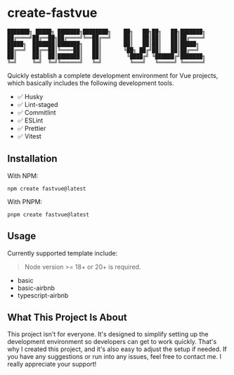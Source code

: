 # create-fastvue

```
███████╗ █████╗ ███████╗████████╗    ██╗   ██╗██╗   ██╗███████╗
██╔════╝██╔══██╗██╔════╝╚══██╔══╝    ██║   ██║██║   ██║██╔════╝
█████╗  ███████║███████╗   ██║       ██║   ██║██║   ██║█████╗
██╔══╝  ██╔══██║╚════██║   ██║       ╚██╗ ██╔╝██║   ██║██╔══╝
██║     ██║  ██║███████║   ██║        ╚████╔╝ ╚██████╔╝███████╗
╚═╝     ╚═╝  ╚═╝╚══════╝   ╚═╝         ╚═══╝   ╚═════╝ ╚══════╝
```

Quickly establish a complete development environment for Vue projects, which basically includes the following development tools.

- ✅️ Husky
- ✅️ Lint-staged
- ✅️ Commitlint
- ✅️ ESLint
- ✅️ Prettier
- ✅️ Vitest

## Installation

With NPM:

```
npm create fastvue@latest
```

With PNPM:

```
pnpm create fastvue@latest
```

## Usage

Currently supported template include:

> Node version >= 18+ or 20+ is required.

- basic
- basic-airbnb
- typescript-airbnb

## What This Project Is About

This project isn't for everyone. It's designed to simplify setting up the development environment so developers can get to work quickly. That's why I created this project, and it's also easy to adjust the setup if needed. If you have any suggestions or run into any issues, feel free to contact me. I really appreciate your support!
